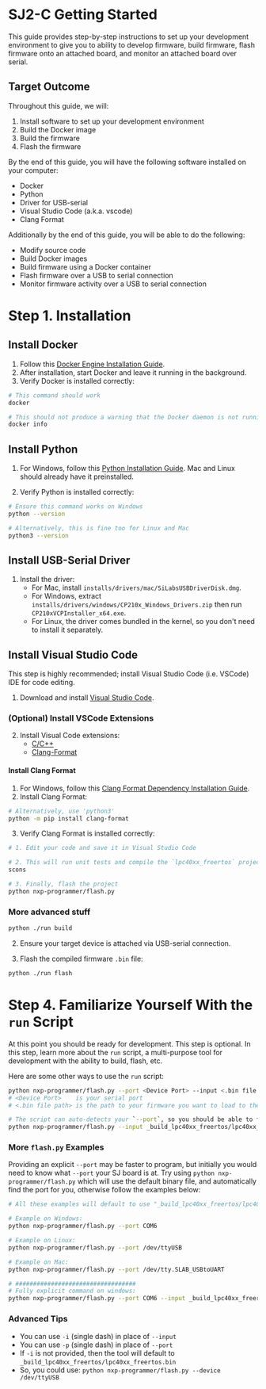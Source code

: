 # SJ2-C Getting Started

This guide provides step-by-step instructions to set up your development environment to give you to ability to develop firmware, build firmware, flash firmware onto an attached board, and monitor an attached board over serial.

## Target Outcome

Throughout this guide, we will:

1. Install software to set up your development environment
2. Build the Docker image
3. Build the firmware
4. Flash the firmware

By the end of this guide, you will have the following software installed on your computer:

* Docker
* Python
* Driver for USB-serial
* Visual Studio Code (a.k.a. vscode)
* Clang Format

Additionally by the end of this guide, you will be able to do the following:

* Modify source code
* Build Docker images
* Build firmware using a Docker container
* Flash firmware over a USB to serial connection
* Monitor firmware activity over a USB to serial connection

# Step 1. Installation

## Install Docker

1. Follow this [Docker Engine Installation Guide](https://docs.docker.com/engine/install/).
2. After installation, start Docker and leave it running in the background.
3. Verify Docker is installed correctly:

```bash
# This command should work
docker

# This should not produce a warning that the Docker daemon is not running.
docker info
```

## Install Python

1. For Windows, follow this [Python Installation Guide](installs/README.md#python). Mac and Linux should already have it preinstalled.

2. Verify Python is installed correctly:

```bash
# Ensure this command works on Windows
python --version

# Alternatively, this is fine too for Linux and Mac
python3 --version
```

## Install USB-Serial Driver

1. Install the driver:
    * For Mac, install `installs/drivers/mac/SiLabsUSBDriverDisk.dmg`.
    * For Windows, extract `installs/drivers/windows/CP210x_Windows_Drivers.zip` then run `CP210xVCPInstaller_x64.exe`.
    * For Linux, the driver comes bundled in the kernel, so you don't need to install it separately.

## Install Visual Studio Code

This step is highly recommended; install Visual Studio Code (i.e. VSCode) IDE for code editing.

1. Download and install [Visual Studio Code](https://code.visualstudio.com/download).

### (Optional) Install VSCode Extensions

2. Install Visual Code extensions:
    * [C/C++](https://marketplace.visualstudio.com/items?itemName=ms-vscode.cpptools)
    * [Clang-Format](https://marketplace.visualstudio.com/items?itemName=xaver.clang-format)

#### Install Clang Format

1. For Windows, follow this [Clang Format Dependency Installation Guide](installs/README.md#clang-format-windows-only).
2. Install Clang Format:

```bash
# Alternatively, use 'python3'
python -m pip install clang-format
```

3. Verify Clang Format is installed correctly:

```bash
# 1. Edit your code and save it in Visual Studio Code

# 2. This will run unit tests and compile the `lpc40xx_freertos` project
scons

# 3. Finally, flash the project
python nxp-programmer/flash.py
```

### More advanced stuff
```bash
python ./run build
```

2. Ensure your target device is attached via USB-serial connection.

3. Flash the compiled firmware `.bin` file:

```bash
python ./run flash
```

# Step 4. Familiarize Yourself With the `run` Script

At this point you should be ready for development. This step is optional. In this step, learn more about the `run` script, a multi-purpose tool for development with the ability to build, flash, etc.

Here are some other ways to use the `run` script:

```bash
python nxp-programmer/flash.py --port <Device Port> --input <.bin file path>`
# <Device Port>    is your serial port
# <.bin file path> is the path to your firmware you want to load to the board

# The script can auto-detects your `--port`, so you should be able to flash using:
python nxp-programmer/flash.py --input _build_lpc40xx_freertos/lpc40xx_freertos.bin`
```

### More `flash.py` Examples

Providing an explicit `--port` may be faster to program, but initially you would need to know what `--port` your SJ board is at. Try using `python nxp-programmer/flash.py` which will use the default binary file, and automatically find the port for you, otherwise follow the examples below:

```bash
# All these examples will default to use "_build_lpc40xx_freertos/lpc40xx_freertos.bin"

# Example on Windows:
python nxp-programmer/flash.py --port COM6

# Example on Linux:
python nxp-programmer/flash.py --port /dev/ttyUSB

# Example on Mac:
python nxp-programmer/flash.py --port /dev/tty.SLAB_USBtoUART

# ##################################
# Fully explicit command on windows:
python nxp-programmer/flash.py --port COM6 --input _build_lpc40xx_freertos/lpc40xx_freertos.bin
```

### Advanced Tips

* You can use `-i` (single dash) in place of `--input`
* You can use `-p` (single dash) in place of `--port`
* If `-i` is not provided, then the tool will default to `_build_lpc40xx_freertos/lpc40xx_freertos.bin`
* So, you could use: `python nxp-programmer/flash.py --device /dev/ttyUSB`
